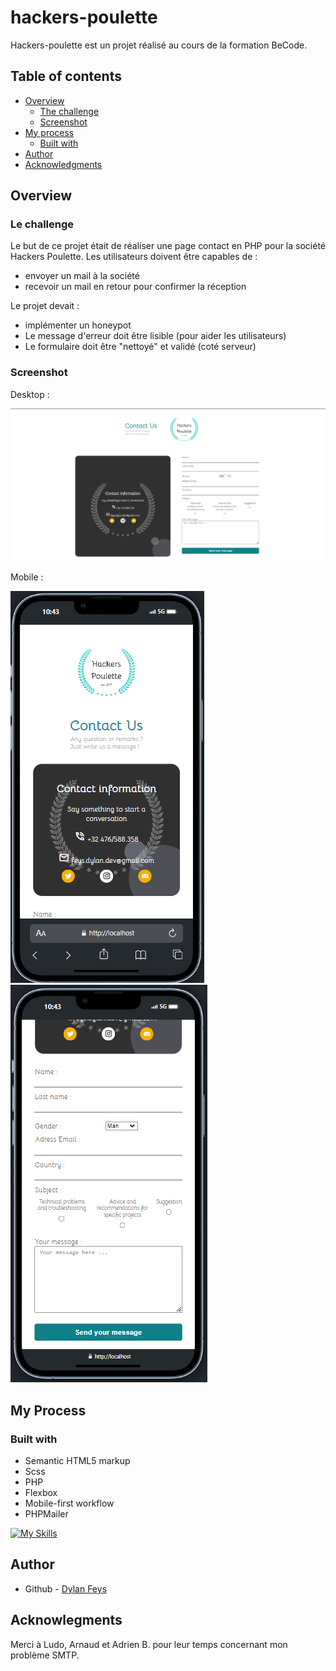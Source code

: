 # hackers-poulette

Hackers-poulette est un projet réalisé au cours de la formation BeCode.

## Table of contents

- [Overview](#overview)
  - [The challenge](#the-challenge)
  - [Screenshot](#screenshot)
- [My process](#my-process)
  - [Built with](#built-with)
- [Author](#author)
- [Acknowledgments](#acknowledgments)

## Overview

### Le challenge

Le but de ce projet était de réaliser une page contact en PHP pour la société Hackers Poulette.
Les utilisateurs doivent être capables de : 
- envoyer un mail à la société
- recevoir un mail en retour pour confirmer la réception

Le projet devait :
- implémenter un honeypot
- Le message d'erreur doit être lisible (pour aider les utilisateurs)
- Le formulaire doit être "nettoyé" et validé (coté serveur)

### Screenshot

Desktop :

![desktop](image.png)

Mobile : 

![mobile](image-1.png)
![mobile](image-2.png)

## My Process

### Built with

- Semantic HTML5 markup
- Scss
- PHP
- Flexbox
- Mobile-first workflow
- PHPMailer

[![My Skills](https://skillicons.dev/icons?i=html,css,sass,php,gmail)](https://skillicons.dev)


## Author

- Github - [Dylan Feys](https://github.com/HappyFeys/hackers-poulette)

## Acknowlegments

Merci à Ludo, Arnaud et Adrien B. pour leur temps concernant mon problème SMTP. 